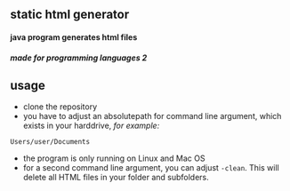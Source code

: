 ## static html generator
#### java program generates html files
##### *made for programming languages 2*

## usage
- clone the repository
- you have to adjust an absolutepath for command line argument, which exists in your harddrive, *for example:*
 ```
Users/user/Documents
```
- the program is only running on Linux and Mac OS
- for a second command line argument, you can adjust `-clean`. This will delete all HTML files in your folder and subfolders.
